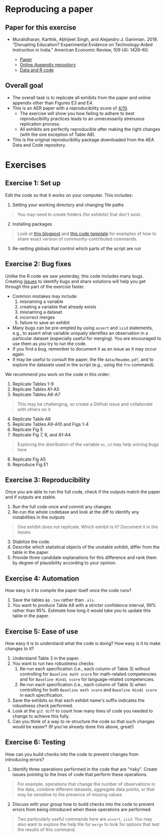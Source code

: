 # Reproducing a paper
## Paper for this exercise


- Muralidharan, Karthik, Abhijeet Singh, and Alejandro J. Ganimian. 2019. "Disrupting Education? Experimental Evidence on Technology-Aided Instruction in India." American Economic Review, 109 (4): 1426–60.

  - [Paper](https://www.aeaweb.org/articles?id=10.1257/aer.20171112)
  - [Online Appendix repository](https://assets.aeaweb.org/asset-server/files/9271.pdf)
  - [Data and R code](https://www.openicpsr.org/openicpsr/project/113192/version/V2/view)

## Overall goal
- The overall task is to replicate all exhibits from the paper and online appendix other than Figures E3 and E4. 
- This is an AER paper with a reproducibility score of [4/10](https://www.socialsciencereproduction.org/reproductions/1787/published/index).
  - The exercise will show you how failing to adhere to best reproducibility practices leads to an unnecessarily strenuous replication process. 
  - All exhibits are perfectly reproducible after making the right changes (with the one exception of Table A8). 
- This is the original reproducibility package downloaded from the AEA Data and Code repository. 

# Exercises

## Exercise 1: Set up
Edit the code so that it works on your computer. This includes:
1. Setting your working directory and changing file paths
> You may need to create folders (for exhibits) that don't exist. 
2. Installing packages
> Look at [this blogpost](https://blogs.worldbank.org/en/impactevaluations/how-make-user-written-stata-commands-really-reproducible) and [this code template](https://github.com/DevInnovationLab/dil-template-repo/blob/d9d3910c519173dd8fb7f965057b9c1a34e0d2b9/main.do#L41-L50) for examples of how to share exact version of community-contributed commands.
3. Re-setting globals that control which parts of the script are run
           
## Exercise 2: Bug fixes
Unlike the R code we saw yesterday, this code includes many bugs. Creating [issues](https://github.com/boothresearch/rep_disrupting_educ/issues) to identify bugs and share solutions will help you get through this part of the exercise faster.

- Common mistakes may include:
  1. misnaming a variable
  2. creating a variable that already exists
  3. misnaming a dataset
  4. incorrect merges
  5. failure to save an exhibit
- Many bugs can be pre-empted by using `assert` and `isid` statements, e.g., to assert what variable uniquely identifies an observation in a particular dataset (especially useful for merging). You are encouraged to use them as you try to run the code.
- If you find a bug, remember to document it as an issue as it may occur again.
- It may be useful to consult the paper, the file `data/Readme.pdf`, and to explore the datasets used in the script (e.g., using the `fre` command).

We recommend you work on the code in this order:
1. Replicate Tables 1-9
2. Replicate Tables A1-A5
3. Replicate Tables A6-A7
> This may be challenging, so create a GitHub issue and collaborate with others on it
4. Replicate Table A8
5. Replicate Tables A9-A10 and Figs 1-4
6. Replicate Fig 5
7. Replicate Fig 7, 6, and A1-A4
> Exploring the distribution of the variable `ms_id` may help solving bugs here
8. Replicate Fig A5
9. Reproduce Fig E1 

## Exercise 3: Reproducibility

Once you are able to run the full code, check if the outputs match the paper and if outputs are stable.
1. Run the full code once and commit any changes
2. Re-run the whole codebase and look at the diff to identify any instabilities in the outputs
> One exhibit does not replicate. Which exhibit is it? Document it in the issues
3. Stabilize the code.
  1. Describe which statistical objects of the unstable exhibit, differ from the table in the paper.
  2. Provide three candidate explanations for this difference and rank them by degree of plausibility according to your opinion.

## Exercise 4: Automation

How easy is it to compile the paper itself once the code runs?
1. Save the tables as `.tex` rather than `.xls`.
2. You want to produce Table A8 with a stricter confidence interval, 99% rather than 95%. Estimate how long it would take you to update this table in the paper.

## Exercise 5: Ease of use

How easy it is to understand what the code is doing? How easy is it to make changes to it?
1. Understand Table 3 in the paper.
2. You want to run two robustness checks:
   1. Re-run each specification (i.e., each column of Table 3) without controlling for `Baseline math score` for math-related competencies and for `Baseline Hindi score` for language-related competencies.
   2. Re-run each specification (i.e., each column of Table 3) when controlling for both `Baseline math score` and `Baseline Hindi score` in each specification.
3. Save the exhibits so that each exhibit name's suffix indicates the robustness check performed.
4. Look at the `git diff` to count how many lines of code you needed to change to achieve this fully.
5. Can you think of a way to re-structure the code so that such changes would be easier? (If you've already done this above, great!)

## Exercise 6: Testing

How can you build checks into the code to prevent changes from introducing errors?
1. Identify three operations performed in the code that are "risky". Create issues pointing to the lines of code that perform these operations.
> For example, operations that change the number of observations in the data, combine different datasets, aggregate data points, or that may be sensitive to the presence of missing values
2. Discuss with your group how to build checks into the code to prevent errors from being introduced when these operations are performed.
> Two particularly useful commands here are `assert`, `isid`. You may also want to explore the help file for `merge` to look for options that test the results of this command.


